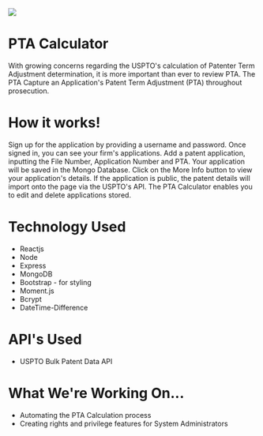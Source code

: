 <img src="https://imgur.com/Jd5Gte7">

# PTA Calculator
With growing concerns regarding the USPTO's calculation of Patenter Term Adjustment determination, it is more important than ever to review PTA. The PTA Capture an Application's Patent Term Adjustment (PTA) throughout prosecution. 

# How it works!
Sign up for the application by providing a username and password. Once signed in, you can see your firm's applications. Add a patent application, inputting the File Number, Application Number and PTA. Your application will be saved in the Mongo Database. Click on the More Info button to view your application's details. If the application is public, the patent details will import onto the page via the USPTO's API. The PTA Calculator enables you to edit and delete applications stored. 

# Technology Used
* Reactjs
* Node
* Express
* MongoDB
* Bootstrap - for styling
* Moment.js
* Bcrypt
* DateTime-Difference

# API's Used
* USPTO Bulk Patent Data API

# What We're Working On...
* Automating the PTA Calculation process
* Creating rights and privilege features for System Administrators